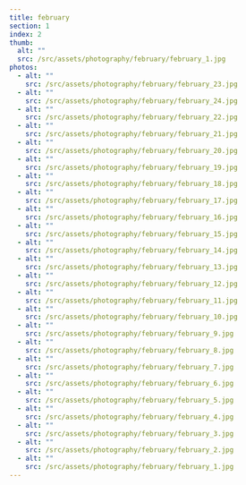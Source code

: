 ```yaml
---
title: february
section: 1
index: 2
thumb:
  alt: ""
  src: /src/assets/photography/february/february_1.jpg
photos:
  - alt: ""
    src: /src/assets/photography/february/february_23.jpg
  - alt: ""
    src: /src/assets/photography/february/february_24.jpg
  - alt: ""
    src: /src/assets/photography/february/february_22.jpg
  - alt: ""
    src: /src/assets/photography/february/february_21.jpg
  - alt: ""
    src: /src/assets/photography/february/february_20.jpg
  - alt: ""
    src: /src/assets/photography/february/february_19.jpg
  - alt: ""
    src: /src/assets/photography/february/february_18.jpg
  - alt: ""
    src: /src/assets/photography/february/february_17.jpg
  - alt: ""
    src: /src/assets/photography/february/february_16.jpg
  - alt: ""
    src: /src/assets/photography/february/february_15.jpg
  - alt: ""
    src: /src/assets/photography/february/february_14.jpg
  - alt: ""
    src: /src/assets/photography/february/february_13.jpg
  - alt: ""
    src: /src/assets/photography/february/february_12.jpg
  - alt: ""
    src: /src/assets/photography/february/february_11.jpg
  - alt: ""
    src: /src/assets/photography/february/february_10.jpg
  - alt: ""
    src: /src/assets/photography/february/february_9.jpg
  - alt: ""
    src: /src/assets/photography/february/february_8.jpg
  - alt: ""
    src: /src/assets/photography/february/february_7.jpg
  - alt: ""
    src: /src/assets/photography/february/february_6.jpg
  - alt: ""
    src: /src/assets/photography/february/february_5.jpg
  - alt: ""
    src: /src/assets/photography/february/february_4.jpg
  - alt: ""
    src: /src/assets/photography/february/february_3.jpg
  - alt: ""
    src: /src/assets/photography/february/february_2.jpg
  - alt: ""
    src: /src/assets/photography/february/february_1.jpg
---
```

